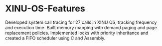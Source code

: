 # XINU-OS-Features
Developed system call tracing for 27 calls in XINU OS, tracking frequency and execution time. Built memory mapping with demand paging and page replacement policies. Implemented locks with priority inheritance and created a FIFO scheduler using C and Assembly.
